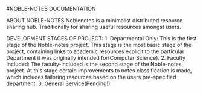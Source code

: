 #NOBLE-NOTES DOCUMENTATION

ABOUT NOBLE-NOTES
Noblenotes is a minimalist distributed resource sharing hub. Traditionally for sharing useful resources amongst users.

DEVELOPMENT STAGES OF PROJECT:
    1. Departmental Only:
        This is the first stage of the Noble-notes project. This stage is the most basic stage of the project, containing links to academic resources explicit to the particular Department it was originally intended for(Computer Science).
    2. Faculty Included:
        The faculty-included is the second stage of the Noble-notes project. At this stage certain improvements to notes classification is made, which includes tailoring resources based on the users pre-specified department.
    3. General Service(Pending!).